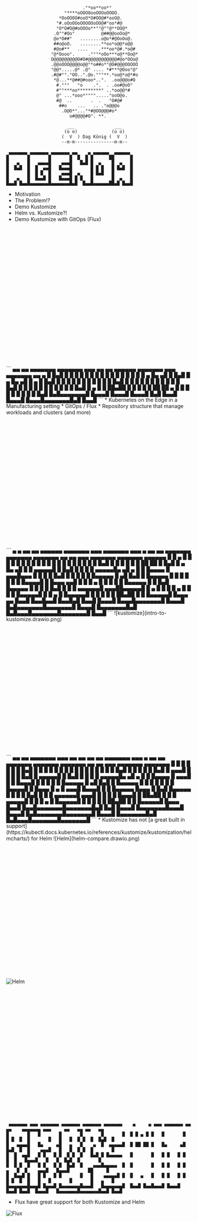 ```

                             .°*oo**oo*°                    
                      °****oOOOOooOOOoOOOO.                 
                    *OoOOOO#ooO*O#OO@#*ooO@.                
                   °#.oOoOOoOOOOOoOO@#°oo*#@                
                   °O*O#O@#oOOOo**°°@°°@**OO@*              
                  .O°°#Oo°          @##@@ooOo@*             
                  @o*O##°   ........o@o*#@OoOo@.            
                  ##o@oO.   ........**oo*o@@*o@@            
                  #@o#**   ....    .***oo*@#.*o@#           
                 °@*Oooo°.     .°°°*oOo***o@**Oo@*          
                 O@@@@@@@@@O#O#@@@@@@@@@@@#@o*OOo@          
                 .@@oOOO@@@@o@@°*o##o*°@O#@@@OOOOO          
                 °@@*.....@* .@° .... *#***@Ooo°@°          
                 .#@#°°.°OO..°.@o.°°°**.*oo@*o@*#o          
                  *@...**@##@#ooo*..°.  .oo@@@o#O           
                   #.°°°   °o    .°.  . .oo#@oO°            
                   #°°***oo*********° ..*oo@@*#             
                   @° ...*ooo*°°°°.....°ooO@o.              
                   #@  ..       .  .   °O#@#                
                    ##o    ...   .. .°o@@@o                 
                     .O@O*°...°*#@OO@@@#o*                  
                        o#@@@@#O°. **.                      

                       ___               ___  
                      (o o)             (o o) 
                     (  V  ) Dag König (  V  )
                     --m-m---------------m-m--

```                                                            
```
 ▄▄▄▄▄▄▄ ▄▄▄▄▄▄▄ ▄▄▄▄▄▄▄ ▄▄    ▄ ▄▄▄▄▄▄  ▄▄▄▄▄▄ 
█       █       █       █  █  █ █      ██      █
█   ▄   █   ▄▄▄▄█    ▄▄▄█   █▄█ █  ▄    █  ▄   █
█  █▄█  █  █  ▄▄█   █▄▄▄█       █ █ █   █ █▄█  █
█       █  █ █  █    ▄▄▄█  ▄    █ █▄█   █      █
█   ▄   █  █▄▄█ █   █▄▄▄█ █ █   █       █  ▄   █
█▄▄█ █▄▄█▄▄▄▄▄▄▄█▄▄▄▄▄▄▄█▄█  █▄▄█▄▄▄▄▄▄██▄█ █▄▄█
```
* Motivation
* The Problem!?
* Demo Kustomize
* Helm vs. Kustomize?!
* Demo Kustomize with GitOps (Flux)
<br/>
<br/>
<br/>
<br/>
<br/>
<br/>
<br/>
<br/>
<br/>
<br/>
<br/>
<br/>
<br/>
<br/>
<br/>
<br/>
<br/>
<br/>
<br/>
<br/>
<br/>
<br/>
```
 ▄▄   ▄▄ ▄▄▄▄▄▄▄ ▄▄▄▄▄▄▄ ▄▄▄ ▄▄   ▄▄ ▄▄▄▄▄▄ ▄▄▄▄▄▄▄ ▄▄▄ ▄▄▄▄▄▄▄ ▄▄    ▄ 
█  █▄█  █       █       █   █  █ █  █      █       █   █       █  █  █ █
█       █   ▄   █▄     ▄█   █  █▄█  █  ▄   █▄     ▄█   █   ▄   █   █▄█ █
█       █  █ █  █ █   █ █   █       █ █▄█  █ █   █ █   █  █ █  █       █
█       █  █▄█  █ █   █ █   █       █      █ █   █ █   █  █▄█  █  ▄    █
█ ██▄██ █       █ █   █ █   ██     ██  ▄   █ █   █ █   █       █ █ █   █
█▄█   █▄█▄▄▄▄▄▄▄█ █▄▄▄█ █▄▄▄█ █▄▄▄█ █▄█ █▄▄█ █▄▄▄█ █▄▄▄█▄▄▄▄▄▄▄█▄█  █▄▄█
```
* Kubernetes on the Edge in a Manufacturing setting
* GitOps / Flux
* Repository structure that manage workloads and clusters (and more)
<br/>
<br/>
<br/>
<br/>
<br/>
<br/>
<br/>
<br/>
<br/>
<br/>
<br/>
<br/>
<br/>
<br/>
<br/>
<br/>
<br/>
<br/>
<br/>
<br/>
<br/>
<br/>
```
 ▄     ▄ ▄▄   ▄▄ ▄▄▄▄▄▄ ▄▄▄▄▄▄▄    ▄▄▄ ▄▄▄▄▄▄▄    ▄▄▄   ▄ ▄▄   ▄▄ ▄▄▄▄▄▄▄ ▄▄▄▄▄▄▄ ▄▄▄▄▄▄▄ ▄▄   ▄▄ ▄▄▄ ▄▄▄▄▄▄▄ ▄▄▄▄▄▄▄ ▄▄▄▄▄▄  
█ █ ▄ █ █  █ █  █      █       █  █   █       █  █   █ █ █  █ █  █       █       █       █  █▄█  █   █       █       █      █ 
█ ██ ██ █  █▄█  █  ▄   █▄     ▄█  █   █  ▄▄▄▄▄█  █   █▄█ █  █ █  █  ▄▄▄▄▄█▄     ▄█   ▄   █       █   █▄▄▄▄   █    ▄▄▄█▄▄▄   █ 
█       █       █ █▄█  █ █   █    █   █ █▄▄▄▄▄   █      ▄█  █▄█  █ █▄▄▄▄▄  █   █ █  █ █  █       █   █▄▄▄▄█  █   █▄▄▄  ▄▄█  █ 
█       █   ▄   █      █ █   █    █   █▄▄▄▄▄  █  █     █▄█       █▄▄▄▄▄  █ █   █ █  █▄█  █       █   █ ▄▄▄▄▄▄█    ▄▄▄██▄▄▄▄▄█ 
█   ▄   █  █ █  █  ▄   █ █   █    █   █▄▄▄▄▄█ █  █    ▄  █       █▄▄▄▄▄█ █ █   █ █       █ ██▄██ █   █ █▄▄▄▄▄█   █▄▄▄   ▄▄    
█▄▄█ █▄▄█▄▄█ █▄▄█▄█ █▄▄█ █▄▄▄█    █▄▄▄█▄▄▄▄▄▄▄█  █▄▄▄█ █▄█▄▄▄▄▄▄▄█▄▄▄▄▄▄▄█ █▄▄▄█ █▄▄▄▄▄▄▄█▄█   █▄█▄▄▄█▄▄▄▄▄▄▄█▄▄▄▄▄▄▄█ █▄▄█ 
```  
![kustomize](intro-to-kustomize.drawio.png)
<br/>
<br/>
<br/>
<br/>
<br/>
<br/>
<br/>
<br/>
<br/>
<br/>
<br/>
<br/>
<br/>
<br/>
<br/>
<br/>
<br/>
<br/>
<br/>
<br/>
<br/>
<br/>
```
 ▄▄   ▄▄ ▄▄▄▄▄▄▄ ▄▄▄     ▄▄   ▄▄    ▄▄   ▄▄ ▄▄▄▄▄▄▄         ▄▄▄   ▄ ▄▄   ▄▄ ▄▄▄▄▄▄▄ ▄▄▄▄▄▄▄ ▄▄▄▄▄▄▄ ▄▄   ▄▄ ▄▄▄ ▄▄▄▄▄▄▄ ▄▄▄▄▄▄▄ 
█  █ █  █       █   █   █  █▄█  █  █  █ █  █       █       █   █ █ █  █ █  █       █       █       █  █▄█  █   █       █       █
█  █▄█  █    ▄▄▄█   █   █       █  █  █▄█  █  ▄▄▄▄▄█       █   █▄█ █  █ █  █  ▄▄▄▄▄█▄     ▄█   ▄   █       █   █▄▄▄▄   █    ▄▄▄█
█       █   █▄▄▄█   █   █       █  █       █ █▄▄▄▄▄        █      ▄█  █▄█  █ █▄▄▄▄▄  █   █ █  █ █  █       █   █▄▄▄▄█  █   █▄▄▄ 
█   ▄   █    ▄▄▄█   █▄▄▄█       █  █       █▄▄▄▄▄  █▄▄▄    █     █▄█       █▄▄▄▄▄  █ █   █ █  █▄█  █       █   █ ▄▄▄▄▄▄█    ▄▄▄█
█  █ █  █   █▄▄▄█       █ ██▄██ █   █     █ ▄▄▄▄▄█ █   █   █    ▄  █       █▄▄▄▄▄█ █ █   █ █       █ ██▄██ █   █ █▄▄▄▄▄█   █▄▄▄ 
█▄▄█ █▄▄█▄▄▄▄▄▄▄█▄▄▄▄▄▄▄█▄█   █▄█    █▄▄▄█ █▄▄▄▄▄▄▄█▄▄▄█   █▄▄▄█ █▄█▄▄▄▄▄▄▄█▄▄▄▄▄▄▄█ █▄▄▄█ █▄▄▄▄▄▄▄█▄█   █▄█▄▄▄█▄▄▄▄▄▄▄█▄▄▄▄▄▄▄█
```
* Kustomize has not [a great built in support](https://kubectl.docs.kubernetes.io/references/kustomize/kustomization/helmcharts/) for Helm
![Helm](helm-compare.drawio.png)
<br/>
<br/>
<br/>
<br/>
<br/>
<br/>
<br/>
<br/>
<br/>
<br/>
<br/>
<br/>
<br/>
<br/>
<br/>
<br/>
<br/>
<br/>
<br/>
<br/>
<br/>
<br/>

![Helm](helm.drawio.png)
<br/>
<br/>
<br/>
<br/>
<br/>
<br/>
<br/>
<br/>
<br/>
<br/>
<br/>
<br/>
<br/>
<br/>
<br/>
<br/>
<br/>
<br/>
<br/>
<br/>
<br/>
<br/>
```
 ▄▄▄▄▄▄▄ ▄▄▄ ▄▄▄▄▄▄▄ ▄▄▄▄▄▄▄ ▄▄▄▄▄▄▄ ▄▄▄▄▄▄▄    ▄     ▄ ▄▄▄ ▄▄▄▄▄▄▄ ▄▄   ▄▄    ▄▄▄▄▄▄▄ ▄▄▄     ▄▄   ▄▄ ▄▄   ▄▄ 
█       █   █       █       █       █       █  █ █ ▄ █ █   █       █  █ █  █  █       █   █   █  █ █  █  █▄█  █
█   ▄▄▄▄█   █▄     ▄█   ▄   █    ▄  █  ▄▄▄▄▄█  █ ██ ██ █   █▄     ▄█  █▄█  █  █    ▄▄▄█   █   █  █ █  █       █
█  █  ▄▄█   █ █   █ █  █ █  █   █▄█ █ █▄▄▄▄▄   █       █   █ █   █ █       █  █   █▄▄▄█   █   █  █▄█  █       █
█  █ █  █   █ █   █ █  █▄█  █    ▄▄▄█▄▄▄▄▄  █  █       █   █ █   █ █   ▄   █  █    ▄▄▄█   █▄▄▄█       ██     █ 
█  █▄▄█ █   █ █   █ █       █   █    ▄▄▄▄▄█ █  █   ▄   █   █ █   █ █  █ █  █  █   █   █       █       █   ▄   █
█▄▄▄▄▄▄▄█▄▄▄█ █▄▄▄█ █▄▄▄▄▄▄▄█▄▄▄█   █▄▄▄▄▄▄▄█  █▄▄█ █▄▄█▄▄▄█ █▄▄▄█ █▄▄█ █▄▄█  █▄▄▄█   █▄▄▄▄▄▄▄█▄▄▄▄▄▄▄█▄▄█ █▄▄█
```
* Flux have great support for both Kustomize and Helm

![Flux](flux.drawio.png)